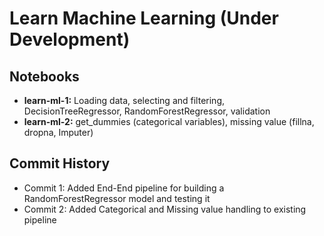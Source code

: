 # Learn Machine Learning (Under Development)

## Notebooks

* **learn-ml-1:** Loading data, selecting and filtering, DecisionTreeRegressor, RandomForestRegressor, validation
* **learn-ml-2:** get_dummies (categorical variables), missing value (fillna, dropna, Imputer)

## Commit History

* Commit 1: Added End-End pipeline for building a RandomForestRegressor model and testing it
* Commit 2: Added Categorical and Missing value handling to existing pipeline